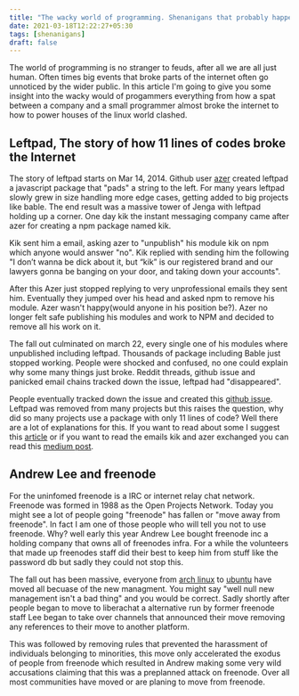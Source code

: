 ```yaml
---
title: "The wacky world of programming. Shenanigans that probably happened in your life time"
date: 2021-03-18T12:22:27+05:30
tags: [shenanigans]
draft: false
---
```

The world of programming is no stranger to feuds, after all we are all just human. Often times big events that broke parts of the internet often go unnoticed by the wider public. In this article I'm going to give you some insight into the wacky would of progammers everything from how a spat between a company and a small programmer almost broke the internet to how to power houses of the linux world clashed.

## Leftpad, The story of how 11 lines of codes broke the Internet

The story of leftpad starts on Mar 14, 2014. Github user [azer](https://github.com/azer) created leftpad a javascript package that "pads" a string to the left. For many years leftpad slowly grew in size handling more edge cases, getting added to big projects like bable. The end result was a massive tower of Jenga with leftpad holding up a corner. One day kik the instant messaging company came after azer for creating a npm package named kik.

Kik sent him a email, asking azer to "unpublish" his module kik on npm which anyone would answer "no". Kik replied with sending him the following "I don’t wanna be dick about it, but “kik” is our registered brand and our lawyers gonna be banging on your door, and taking down your accounts".

After this Azer just stopped replying to very unprofessional emails they sent him. Eventually they jumped over his head and asked npm to remove his module. Azer wasn't happy(would anyone in his position be?). Azer no longer felt safe publishing his modules and work to NPM and decided to remove all his work on it.

The fall out culminated on march 22, every single one of his modules where unpublished including leftpad. Thousands of package including Bable just stopped working. People were shocked and confused, no one  could explain why some many things just broke. Reddit threads, github issue and panicked email chains tracked down the issue, leftpad had "disappeared".

People eventually tracked down the issue and created this [github issue](https://github.com/left-pad/left-pad/issues/4). Leftpad was removed from many projects but this raises the question, why did so many projects use a package with only 11 lines of code? Well there are a lot of explanations for this. If you want to read about some I suggest this [article](https://www.davidhaney.io/npm-left-pad-have-we-forgotten-how-to-program/) or if you want to read the emails kik and azer exchanged you can read this [medium post](https://medium.com/@mproberts/a-discussion-about-the-breaking-of-the-internet-3d4d2a83aa4d#.ld8o5zqz7).

## Andrew Lee and freenode

For the uninfomed freenode is a IRC or internet relay chat network. Freenode was formed in 1988 as the Open Projects Network. Today you might see a lot of people going "freenode" has fallen or "move away from freenode". In fact I am one of those people who will tell you not to use freenode. Why? well early this year Andrew Lee bought freenode inc a holding company that owns all of freenodes infra. For a while the volunteers that made up freenodes staff did their best to keep him from stuff like the password db but sadly they could not stop this.

The fall out has been massive, everyone from [arch linux](https://archlinux.org/news/move-of-official-irc-channels-to-liberachat/) to [ubuntu](https://fridge.ubuntu.com/2021/05/26/announcing-ubuntus-move-to-libera-chat/) have moved all becuase of the new managment. You might say "well null new management isn't a bad thing" and you would be correct. Sadly shortly after people began to move to liberachat a alternative run by former freenode staff Lee began to take over channels that announced their move removing any references to their move to another platform.

This was followed by removing rules that prevented the harassment of individuals belonging to minorities, this move only accelerated the exodus of people from freenode which resulted in Andrew making some very wild accusations claiming that this was a preplanned attack on freenode. Over all most communities have moved or are planing to move from freenode.
